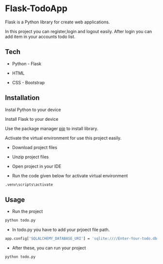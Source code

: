 # Flask-TodoApp


Flask is a Python library for create web applications.

In this project you can register,login and logout easily. After login you can add item in your accounts todo list.

## Tech
- Python - Flask

- HTML 

- CSS - Bootstrap

## Installation
Instal Python to your device

Install Flask to your device

Use the package manager [pip](https://pip.pypa.io/en/stable/) to install library.

Activate the virtual environment for use this project easily.

- Download project files 

- Unzip project files

- Open project in your IDE

- Run the code given below for activate virtual environment
```bash
.venv\scripts\activate
```

## Usage
- Run the project
```bash
python todo.py
```
- In todo.py you have to add your prjoect file path.
```bash
app.config['SQLALCHEMY_DATABASE_URI'] = 'sqlite:////Enter-Your-todo.db-path-here\Flask-Todo-App/todo.db'
```



- After these, you can run your project
```bash
python todo.py
```


